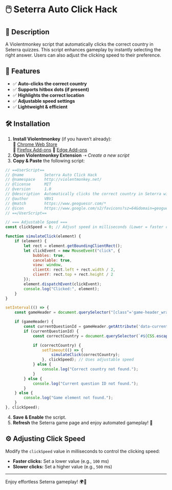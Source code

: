 # 🖱️ Seterra Auto Click Hack

## 📌 Description
A Violentmonkey script that automatically clicks the correct country in Seterra quizzes. This script enhances gameplay by instantly selecting the right answer. Users can also adjust the clicking speed to their preference.

## 🚀 Features
- ✅ **Auto-clicks the correct country**
- ✅ **Supports hitbox dots (if present)**
- ✅ **Highlights the correct location**
- ✅ **Adjustable speed settings**
- ✅ **Lightweight & efficient**

## 🛠 Installation
1. **Install Violentmonkey** (if you haven’t already):  
   🔗 [Chrome Web Store](https://chrome.google.com/webstore/detail/violentmonkey/jinjaccalgkegednnccohejagnlnfdag)  
   🔗 [Firefox Add-ons](https://addons.mozilla.org/en-US/firefox/addon/violentmonkey/)
   🔗 [Edge Add-ons](https://microsoftedge.microsoft.com/addons/detail/violentmonkey/eeagobfjdenkkddmbclomhiblgggliao)
3. **Open Violentmonkey Extension** ➝ *Create a new script*
4. **Copy & Paste** the following script:

```javascript
// ==UserScript==
// @name         Seterra Auto Click Hack
// @namespace    http://violentmonkey.net/
// @license      MIT
// @version      1.0
// @description  Automatically clicks the correct country in Seterra with adjustable speed.
// @author       VBV1
// @match        https://www.geoguessr.com/*
// @icon         https://www.google.com/s2/favicons?sz=64&domain=geoguessr.com
// ==/UserScript==

// === Adjustable Speed ===
const clickSpeed = 0; // Adjust speed in milliseconds (Lower = faster clicks)

function simulateClick(element) {
    if (element) {
        let rect = element.getBoundingClientRect();
        let clickEvent = new MouseEvent("click", {
            bubbles: true,
            cancelable: true,
            view: window,
            clientX: rect.left + rect.width / 2,
            clientY: rect.top + rect.height / 2
        });
        element.dispatchEvent(clickEvent);
        console.log("Clicked:", element);
    }
}

setInterval(() => {
    const gameHeader = document.querySelector("[class^='game-header_wrapper']");

    if (gameHeader) {
        const currentQuestionId = gameHeader.getAttribute('data-current-question-id');
        if (currentQuestionId) {
            const correctCountry = document.querySelector(`#${CSS.escape(currentQuestionId)}`);

            if (correctCountry) {
                setTimeout(() => {
                    simulateClick(correctCountry);
                }, clickSpeed); // Uses adjustable speed
            } else {
                console.log("Correct country not found.");
            }
        } else {
            console.log("Current question ID not found.");
        }
    } else {
        console.log("Game element not found.");
    }
}, clickSpeed);
```

4. **Save & Enable** the script.
5. **Refresh** the Seterra game page and enjoy automated gameplay! 🎯

## ⚙️ Adjusting Click Speed
Modify the `clickSpeed` value in milliseconds to control the clicking speed:
- **Faster clicks:** Set a lower value (e.g., `100` ms)
- **Slower clicks:** Set a higher value (e.g., `500` ms)

---
Enjoy effortless Seterra gameplay! 🌍🚀

